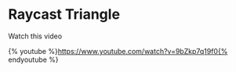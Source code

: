 # Raycast Triangle

Watch this video

{% youtube %}https://www.youtube.com/watch?v=9bZkp7q19f0{% endyoutube %}